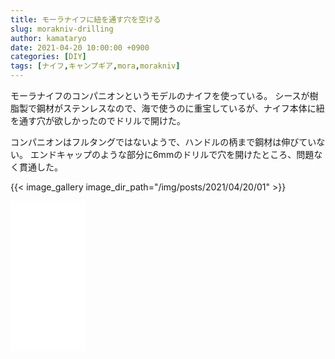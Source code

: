 ```yaml
---
title: モーラナイフに紐を通す穴を空ける
slug: morakniv-drilling
author: kamataryo
date: 2021-04-20 10:00:00 +0900
categories: [DIY]
tags: [ナイフ,キャンプギア,mora,morakniv]
---
```

モーラナイフのコンパニオンというモデルのナイフを使っている。
シースが樹脂製で鋼材がステンレスなので、海で使うのに重宝しているが、ナイフ本体に紐を通す穴が欲しかったのでドリルで開けた。

コンパニオンはフルタングではないようで、ハンドルの柄まで鋼材は伸びていない。
エンドキャップのような部分に6mmのドリルで穴を開けたところ、問題なく貫通した。

{{< image_gallery image_dir_path="/img/posts/2021/04/20/01" >}}

<iframe style="width:120px;height:240px;" marginwidth="0" marginheight="0" scrolling="no" frameborder="0" src="//rcm-fe.amazon-adsystem.com/e/cm?lt1=_blank&bc1=000000&IS2=1&bg1=FFFFFF&fc1=000000&lc1=0000FF&t=kamataryo09-22&language=ja_JP&o=9&p=8&l=as4&m=amazon&f=ifr&ref=as_ss_li_til&asins=B009NZVZ3E&linkId=59ba2a0040e507902acaf87da0ee7fce"></iframe>
